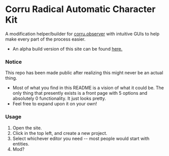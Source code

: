 # Corru Radical Automatic Character Kit
A modification helper/builder for [corru.observer](https://corru.observer) with intuitive GUIs to help make every part of the process easier.
- An alpha build version of this site can be found [here.](crack-118.pages.dev)

### Notice
This repo has been made public after realizing this might never be an actual thing.
  - Most of what you find in this README is a vision of what it could be. The only thing that presently exists is a front page with 5 options and absolutely 0 functionality. It just looks pretty.
  - Feel free to expand upon it on your own!

### Usage
1. Open the site.
2. Click in the top left, and create a new project.
3. Select whichever editor you need -- most people would start with entities.
4. Mod?


